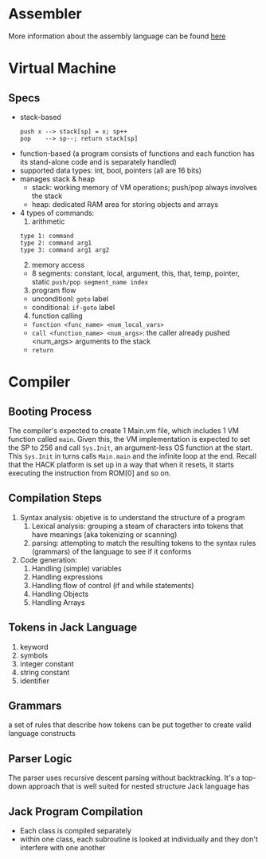 # Assembler
More information about the assembly language can be found [here](https://github.com/anngineery/nand2tetris?tab=readme-ov-file#hack-assembly-language--machine-code)

# Virtual Machine
## Specs
- stack-based
  ```
  push x --> stack[sp] = x; sp++
  pop    --> sp--; return stack[sp]
  ```
- function-based (a program consists of functions and each function has its stand-alone code and is separately handled)
- supported data types: int, bool, pointers (all are 16 bits)
- manages stack & heap
   - stack: working memory of VM operations; push/pop always involves the stack
   - heap: dedicated RAM area for storing objects and arrays
- 4 types of commands:
  1. arithmetic
	```
	type 1: command
	type 2: command arg1
	type 3: command arg1 arg2
	```
  2. memory access
  	- 8 segments: constant, local, argument, this, that, temp, pointer, static
  	  `push/pop segment_name index`
  3. program flow
	- unconditionl: `goto` label
	- conditional: `if-goto` label
  4. function calling
	- `function <func_name> <num_local_vars>`
	- `call <function_name> <num_args>`: the caller already pushed <num_args> arguments to the stack
	- `return`

# Compiler
## Booting Process
The compiler's expected to create 1 Main.vm file, which includes 1 VM function called `main`. Given this, the VM implementation is expected to set the SP to 256 and call `Sys.Init`, an argument-less OS function at the start. This `Sys.Init` in turns calls `Main.main` and the infinite loop at the end. Recall that the HACK platform is set up in a way that when it resets, it starts executing the instruction from ROM[0] and so on.

## Compilation Steps
1. Syntax analysis: objetive is to understand the structure of a program
	1. Lexical analysis: grouping a steam of characters into tokens that have meanings (aka tokenizing or scanning)
	2. parsing: attempting to match the resulting tokens to the syntax rules (grammars) of the language to see if it conforms
2. Code generation: 
   1. Handling (simple) variables
   2. Handling expressions
   3. Handling flow of control (if and while statements)
   4. Handling Objects
   5. Handling Arrays

## Tokens in Jack Language
1. keyword
2. symbols
3. integer constant
4. string constant
5. identifier

## Grammars
a set of rules that describe how tokens can be put together to create valid language constructs

## Parser Logic
The parser uses recursive descent parsing without backtracking. It's a top-down approach that is well suited for nested structure Jack language has

## Jack Program Compilation
- Each class is compiled separately
- within one class, each subroutine is looked at individually and they don't interfere with one another
